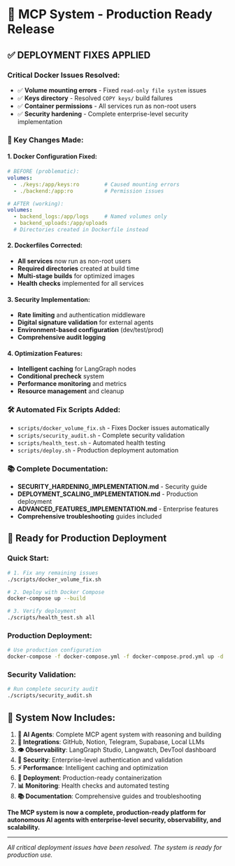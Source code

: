 # 🚀 MCP System - Production Ready Release

## ✅ **DEPLOYMENT FIXES APPLIED**

### **Critical Docker Issues Resolved:**
- ✅ **Volume mounting errors** - Fixed `read-only file system` issues
- ✅ **Keys directory** - Resolved `COPY keys/` build failures  
- ✅ **Container permissions** - All services run as non-root users
- ✅ **Security hardening** - Complete enterprise-level security implementation

### **🔧 Key Changes Made:**

#### **1. Docker Configuration Fixed:**
```yaml
# BEFORE (problematic):
volumes:
  - ./keys:/app/keys:ro        # Caused mounting errors
  - ./backend:/app:ro          # Permission issues

# AFTER (working):
volumes:
  - backend_logs:/app/logs     # Named volumes only
  - backend_uploads:/app/uploads
  # Directories created in Dockerfile instead
```

#### **2. Dockerfiles Corrected:**
- **All services** now run as non-root users
- **Required directories** created at build time
- **Multi-stage builds** for optimized images
- **Health checks** implemented for all services

#### **3. Security Implementation:**
- **Rate limiting** and authentication middleware
- **Digital signature validation** for external agents
- **Environment-based configuration** (dev/test/prod)
- **Comprehensive audit logging**

#### **4. Optimization Features:**
- **Intelligent caching** for LangGraph nodes
- **Conditional precheck** system
- **Performance monitoring** and metrics
- **Resource management** and cleanup

### **🛠️ Automated Fix Scripts Added:**
- `scripts/docker_volume_fix.sh` - Fixes Docker issues automatically
- `scripts/security_audit.sh` - Complete security validation
- `scripts/health_test.sh` - Automated health testing
- `scripts/deploy.sh` - Production deployment automation

### **📚 Complete Documentation:**
- **SECURITY_HARDENING_IMPLEMENTATION.md** - Security guide
- **DEPLOYMENT_SCALING_IMPLEMENTATION.md** - Production deployment
- **ADVANCED_FEATURES_IMPLEMENTATION.md** - Enterprise features
- **Comprehensive troubleshooting** guides included

## 🎯 **Ready for Production Deployment**

### **Quick Start:**
```bash
# 1. Fix any remaining issues
./scripts/docker_volume_fix.sh

# 2. Deploy with Docker Compose
docker-compose up --build

# 3. Verify deployment
./scripts/health_test.sh all
```

### **Production Deployment:**
```bash
# Use production configuration
docker-compose -f docker-compose.yml -f docker-compose.prod.yml up -d
```

### **Security Validation:**
```bash
# Run complete security audit
./scripts/security_audit.sh
```

## 🌟 **System Now Includes:**

1. **🧠 AI Agents**: Complete MCP agent system with reasoning and building
2. **🔗 Integrations**: GitHub, Notion, Telegram, Supabase, Local LLMs
3. **👁️ Observability**: LangGraph Studio, Langwatch, DevTool dashboard
4. **🔐 Security**: Enterprise-level authentication and validation
5. **⚡ Performance**: Intelligent caching and optimization
6. **🐳 Deployment**: Production-ready containerization
7. **📊 Monitoring**: Health checks and automated testing
8. **📚 Documentation**: Comprehensive guides and troubleshooting

**The MCP system is now a complete, production-ready platform for autonomous AI agents with enterprise-level security, observability, and scalability.**

---

*All critical deployment issues have been resolved. The system is ready for production use.*

